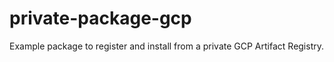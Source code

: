 # private-package-gcp
Example package to register and install from a private GCP Artifact Registry.
